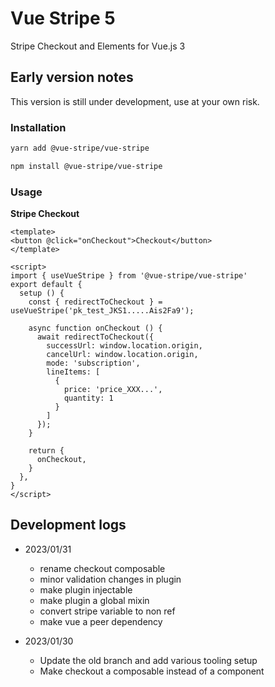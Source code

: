 # Vue Stripe 5

Stripe Checkout and Elements for Vue.js 3

## Early version notes

This version is still under development, use at your own risk.

### Installation 

```sh
yarn add @vue-stripe/vue-stripe
```

```sh
npm install @vue-stripe/vue-stripe
```

### Usage

**Stripe Checkout**

```vue
<template>
<button @click="onCheckout">Checkout</button>
</template>

<script>
import { useVueStripe } from '@vue-stripe/vue-stripe'
export default {
  setup () {
    const { redirectToCheckout } = useVueStripe('pk_test_JKS1.....Ais2Fa9');

    async function onCheckout () {
      await redirectToCheckout({ 
        successUrl: window.location.origin,
        cancelUrl: window.location.origin,
        mode: 'subscription',
        lineItems: [
          {
            price: 'price_XXX...',
            quantity: 1
          }
        ]  
      });
    }

    return {
      onCheckout,
    }
  },
}
</script>
```

## Development logs

- 2023/01/31
  - rename checkout composable
  - minor validation changes in plugin
  - make plugin injectable
  - make plugin a global mixin
  - convert stripe variable to non ref
  - make vue a peer dependency

- 2023/01/30
  - Update the old branch and add various tooling setup
  - Make checkout a composable instead of a component